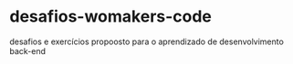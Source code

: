 # desafios-womakers-code
desafios e exercícios propoosto para o aprendizado de desenvolvimento back-end
